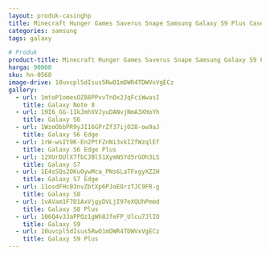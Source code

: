 ```yaml
---
layout: produk-casinghp
title: Minecraft Hunger Games Saverus Snape Samsung Galaxy S9 Plus Case
categories: samsung
tags: galaxy

# Produk
product-title: Minecraft Hunger Games Saverus Snape Samsung Galaxy S9 Plus Case
harga: 90000
sku: hn-0560
image-drive: 10uvcpl5dIsus5RwO1mDWR4TDWVxVgECz
gallery:
  - url: 1mtoP1omesOZ88PPvvTnOx2JqFciWwasI
    title: Galaxy Note 8
  - url: 19I6_GG-1IkJmhXVJyuDANvjNmA3XHoYh
    title: Galaxy S6
  - url: 1WzoObbPR9yJI16GPrZf37ijO28-ow9aJ
    title: Galaxy S6 Edge
  - url: 1rW-wsIt9K-En2PtFZnNi3xkIZfWzqlEf
    title: Galaxy S6 Edge Plus
  - url: 12XUrDUlX7fbCJBl51XymNSYd5rGOh3LS
    title: Galaxy S7
  - url: 1E4sSQs2OKuOywMca_PNs6LaTFxgyXZ2H
    title: Galaxy S7 Edge
  - url: 11osdFHc03nvZbtXp6PJoEOrzTJC9FR-g
    title: Galaxy S8
  - url: 1vAVam1F7D1AxVjgyDVLjI97eXQUhPmmd
    title: Galaxy S8 Plus
  - url: 106Q4v3JaPPQz1gWh8JfeFP_Ulcu7JlIO
    title: Galaxy S9
  - url: 10uvcpl5dIsus5RwO1mDWR4TDWVxVgECz
    title: Galaxy S9 Plus
---
```

